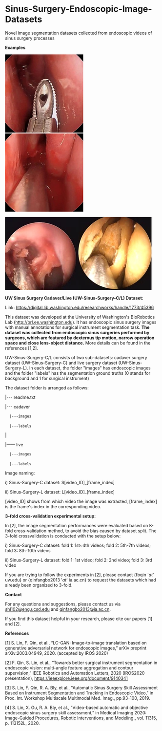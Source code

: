 # Sinus-Surgery-Endoscopic-Image-Datasets
Novel image segmentation datasets collected from endoscopic videos of sinus surgery processes

**Examples**

![](https://github.com/SURA23/Sinus-Surgery-Endoscopic-Image-Datasets/blob/master/live-example1.jpg)![](https://github.com/SURA23/Sinus-Surgery-Endoscopic-Image-Datasets/blob/master/live-example2.jpg)


![](https://github.com/SURA23/Sinus-Surgery-Endoscopic-Image-Datasets/blob/master/cadaver-example1.jpg)![](https://github.com/SURA23/Sinus-Surgery-Endoscopic-Image-Datasets/blob/master/cadaver-example2.jpg)



**UW Sinus Surgery Cadaver/Live (UW-Sinus-Surgery-C/L) Dataset:**

Link: https://digital.lib.washington.edu/researchworks/handle/1773/45396

This dataset was developed at the University of Washington's BioRobotics Lab (http://brl.ee.washington.edu). It has endoscopic sinus surgery images with manual annotations for surgical instrument segmentation task. **The dataset was collected from endoscopic sinus surgeries performed by surgeons, which are featured by dexterous tip motion, narrow operation space and close lens-object distance.** More details can be found in the references [1,2].


UW-Sinus-Surgery-C/L consists of two sub-datasets: cadaver surgery dataset (UW-Sinus-Surgery-C) and live surgery dataset (UW-Sinus-Surgery-L). In each dataset, the folder "images" has endoscopic images and the folder "labels" has the segmentation ground truths (0 stands for background and 1 for surgical instrument)

The dataset folder is arranged as follows:

|--- readme.txt

|--- cadaver

      |---images

      |---labels

|    

|—— live

      |---images

      |---labels

Image naming:

i) Sinus-Surgery-C dataset: S[video_ID]_[frame_index]

ii) Sinus-Surgery-L dataset: L[video_ID]_[frame_index]

[video_ID] shows from which video the image was extracted, [frame_index] is the frame's index in the corresponding video.


**3-fold cross-validation experimental setup:**

In [2], the image segmentation performances were evaluated based on K-fold cross-validation method, to avoid the bias caused by dataset split. The 3-fold crossvalidation is conducted with the setup below: 

i) Sinus-Surgery-C dataset: fold 1: 1st~4th videos; fold 2: 5th-7th videos; fold 3: 8th-10th videos

ii) Sinus-Surgery-L dataset: fold 1: 1st video; fold 2: 2nd video; fold 3: 3rd video

If you are trying to follow the experiments in [2], please contact {fbqin '_at_' uw.edu} or {qinfangbo2013 '_at_' ia.ac.cn} to request the datasets which had already been organized to 3-fold.

**Contact**

For any questions and suggestions, please contact us via shl102@eng.ucsd.edu and qinfangbo2013@ia.ac.cn.

If you find this dataset helpful in your research, please cite our papers [1] and [2]. 

**References**

[1] S. Lin, F. Qin, et al., “LC-GAN: Image-to-image translation based on generative adversarial network for endoscopic images,” arXiv preprint arXiv:2003.04949, 2020. (accepted by IROS 2020)

[2] F. Qin, S. Lin, et al., “Towards better surgical instrument segmentation in endoscopic vision: multi-angle feature aggregation and contour supervision,”  IEEE Robotics and Automation Letters, 2020 (IROS2020 presentation), https://ieeexplore.ieee.org/document/9140341

[3] S. Lin, F. Qin, R. A. Bly, et al., "Automatic Sinus Surgery Skill Assessment Based on Instrument Segmentation and Tracking in Endoscopic Video," in Proc. Int. Workshop Multiscale Multimodal Med. Imag., pp.93-100, 2019.

[4] S. Lin, X. Gu, R. A. Bly, et al., "Video-based automatic and objective endoscopic sinus surgery skill assessment," in Medical Imaging 2020: Image-Guided Procedures, Robotic Interventions, and Modeling., vol. 11315, p. 113152L, 2020. 


